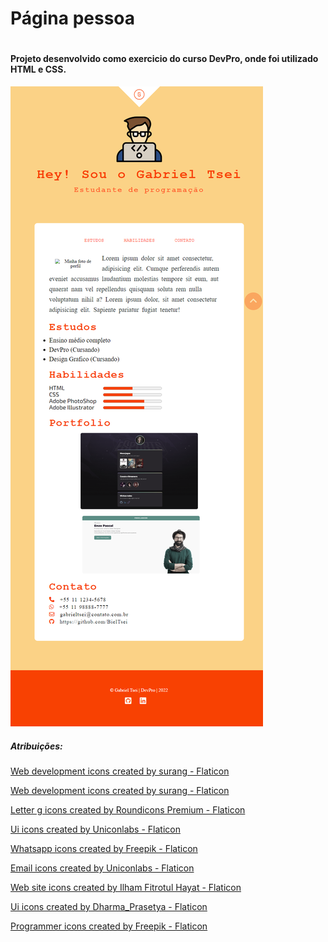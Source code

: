 # Página pessoa

#

#### Projeto desenvolvido como exercicio do curso DevPro, onde foi utilizado HTML e CSS.

![Preview](/imgs/preview_pgpessoal.png)

##### Atribuições:

<a href="https://www.flaticon.com/free-icons/web-development" title="web development icons">Web development icons created by surang - Flaticon</a>

<a href="https://www.flaticon.com/free-icons/web-development" title="web development icons">Web development icons created by surang - Flaticon</a>

<a href="https://www.flaticon.com/free-icons/letter-g" title="letter g icons">Letter g icons created by Roundicons Premium - Flaticon</a>

<a href="https://www.flaticon.com/free-icons/ui" title="ui icons">Ui icons created by Uniconlabs - Flaticon</a>

<a href="https://www.flaticon.com/free-icons/whatsapp" title="whatsapp icons">Whatsapp icons created by Freepik - Flaticon</a>

<a href="https://www.flaticon.com/free-icons/email" title="email icons">Email icons created by Uniconlabs - Flaticon</a>

<a href="https://www.flaticon.com/free-icons/web-site" title="web site icons">Web site icons created by Ilham Fitrotul Hayat - Flaticon</a>

<a href="https://www.flaticon.com/free-icons/ui" title="ui icons">Ui icons created by Dharma_Prasetya - Flaticon</a>

<a href="https://www.flaticon.com/free-icons/programmer" title="programmer icons">Programmer icons created by Freepik - Flaticon</a>
